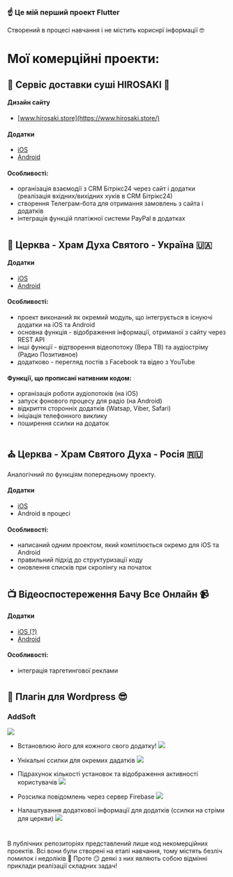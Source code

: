 ### ☝️ Це мій перший проект Flutter

Створений в процесі навчання і не містить кориснрї інформації 🤓

# Мої комерційні проекти:


## 🍣 Сервіс доставки суші HIROSAKI 🥢

#### Дизайн сайту 
- [www.hirosaki.store](https://www.hirosaki.store/)

#### Додатки 
- [iOS](https://apps.apple.com/ua/app/hirosaki-sushi/id1584069908?l=uk)
- [Android](https://play.google.com/store/apps/details?id=com.hirosaki.sushi_house_client_app)

#### Особливості:
- організація взаємодії з CRM Бітрікс24 через сайт і додатки (реалізація вхідних/вихідних хуків в CRM Бітрікс24)
- створення Телеграм-бота для отримання замовлень з сайта і додатків
- інтеграція функцій платіжної системи PayPal в додатках
#


## 💒 Церква - Храм Духа Святого - Україна 🇺🇦

#### Додатки
- [iOS](https://apps.apple.com/us/app/храм-духа-святого/id1560889162)
- [Android](https://play.google.com/store/apps/details?id=com.helpcenter24.org)

#### Особливості:
- проект виконаний як окремий модуль, що інтегрується в існуючі додатки на iOS та Android
- основна функція - відображення інформації, отриманої з сайту через REST API
- інші функції - відтворення відеопотоку (Вера ТВ) та аудіостріму (Радио Позитивное)
- додатково - перегляд постів з Facebook та відео з YouTube


#### Функції, що прописані нативним кодом:
- організація роботи аудіопотоків (на iOS)
- запуск фонового процесу для радіо (на Android)
- відкриття сторонніх додатків (Watsap, Viber, Safari)
- ініціація телефонного виклику
- поширення ссилки на додаток
#


## ⛪️ Церква - Храм Святого Духа - Росія 🇷🇺
Аналогічний по функціям попередньому проекту.

#### Додатки
- [iOS](https://apps.apple.com/us/app/храм-святого-духа/id1609689625)
- Android в процесі


#### Особливості:
- написаний одним проектом, який компілюється окремо для iOS та Android
- правильний підхід до структуризації коду
- оновлення списків при скролінгу на початок
#


## 📺 Відеоспостереження Бачу Все Онлайн 📹

#### Додатки
- [iOS (?)](https://apps.apple.com/ua/app/button_bachu_vse/id649771422?l=uk)
- [Android](https://play.google.com/store/apps/details?id=com.online.button_bachu_vse)

#### Особливості:
- інтеграція таргетингової реклами
#


## 🧩 Плагін для Wordpress 😎
### AddSoft
![](https://user-images.githubusercontent.com/87285957/179899130-c7b400e0-d2be-4599-b6af-709c5e0344b6.png) 

- Встановлюю його для кожного свого додатку!
![](https://user-images.githubusercontent.com/87285957/179900443-7e55d260-a0dd-4eeb-b909-01d54c922a03.png)

- Унікальні ссилки для окремих дадатків
![](https://user-images.githubusercontent.com/87285957/179900040-462eb35d-8343-4f0b-8a26-c7813e254c04.png)

- Підрахунок кількості установок та відображення активності користувачів 
![](https://user-images.githubusercontent.com/87285957/179900243-458bff56-064a-482b-a8dc-e769d43439d8.png)

- Розсилка повідомлень через сервер Firebase 
![](https://user-images.githubusercontent.com/87285957/179900617-4dbad00e-1964-47ce-985f-aeba0d933190.png)

- Налаштування додаткової інформації для додатків
(ссилки на стріми для церкви)
![](https://user-images.githubusercontent.com/87285957/179900867-77afcfce-9807-4b92-92dd-0590fb15f869.png)
#

В публічних репозиторіях представлений лише код некомерційних проектів. Всі вони були створені на етапі навчання, тому містять безліч помилок і недоліків 🤪 Проте 😏 деякі з них являють собою відмінні приклади реалізації складних задач!
